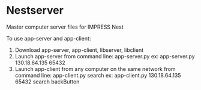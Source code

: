 # Nestserver
Master computer server files for IMPRESS Nest

To use app-server and app-client:

1) Download app-server, app-client, libserver, libclient
2) Launch app-server from command line:
app-server.py <your public ip> <port>
ex: app-server.py 130.18.64.135 65432
3) Launch app-client from any computer on the same network from command line:
app-client.py <server ip> <port> search <action>
ex: app-client.py 130.18.64.135 65432 search backButton
